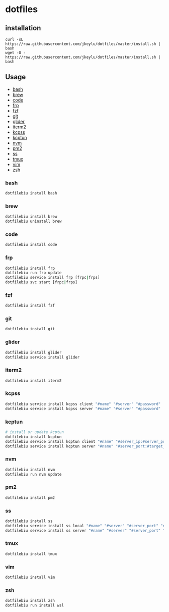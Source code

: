# dotfiles

## installation

```
curl -sL https://raw.githubusercontent.com/jkeylu/dotfiles/master/install.sh | bash
wget -O - https://raw.githubusercontent.com/jkeylu/dotfiles/master/install.sh | bash
```

## Usage

- [bash](#bash)
- [brew](#brew)
- [code](#code)
- [frp](#frp)
- [fzf](#fzf)
- [git](#git)
- [glider](#glider)
- [iterm2](#iterm2)
- [kcpss](#kcpss)
- [kcptun](#kcptun)
- [nvm](#nvm)
- [pm2](#pm2)
- [ss](#ss)
- [tmux](#tmux)
- [vim](#vim)
- [zsh](#zsh)

### bash

```sh
dotfilebiu install bash
```

### brew

```sh
dotfilebiu install brew
dotfilebiu uninstall brew
```

### code

```sh
dotfilebiu install code
```

### frp

```sh
dotfilebiu install frp
dotfilebiu run frp update
dotfilebiu service install frp [frpc|frps]
dotfilebiu svc start [frpc|frps]
```

### fzf

```sh
dotfilebiu install fzf
```

### git

```sh
dotfilebiu install git
```

### glider

```sh
dotfilebiu install glider
dotfilebiu service install glider
```

### iterm2

```sh
dotfilebiu install iterm2
```

### kcpss

```sh
dotfilebiu service install kcpss client "#name" "#server" "#password"
dotfilebiu service install kcpss server "#name" "#server" "#password"
```

### kcptun

```sh
# install or update kcptun
dotfilebiu install kcptun
dotfilebiu service install kcptun client "#name" "#server_ip:#server_port:12948"
dotfilebiu service install kcptun server "#name" "#server_port:#target_port"
```

### nvm

```sh
dotfilebiu install nvm
dotfilebiu run nvm update
```

### pm2

```sh
dotfilebiu install pm2
```

### ss

```sh
dotfilebiu install ss
dotfilebiu service install ss local "#name" "#server" "#server_port" "#password"
dotfilebiu service install ss server "#name" "#server" "#server_port" "#password"
```

### tmux

```sh
dotfilebiu install tmux
```

### vim

```sh
dotfilebiu install vim
```

### zsh

```sh
dotfilebiu install zsh
dotfilebiu run install wsl
```
